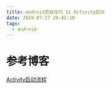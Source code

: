 ```yaml
---
title: android奇技淫巧 11 Activity启动
date: 2019-07-27 20:42:10
tags:
  - android
---
```

<!--more-->
# 参考博客
[Activity启动流程](https://www.jianshu.com/p/89fd44083c1c)